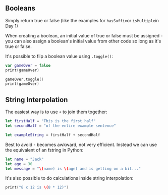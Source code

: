 ## Booleans

Simply return true or false (like the examples for `hasSuffix`or `isMultiple`in Day 1)

When creating a boolean, an initial value of true or false must be assigned - you can also assign a boolean's initial value from other code so long as it's true or false.

It's possible to flip a boolean value using `.toggle()`:
```swift
var gameOver = false
print(gameOver)

gameOver.toggle()
print(gameOver)
```

## String Interpolation

The easiest way is to use `+` to join them together:
```swift
let firstHalf = "This is the first half"
let secondHalf = "of the entire example sentence"

let exampleString = firstHalf + secondHalf
```

Best to avoid - becomes awkward, not very efficient. Instead we can use the equivalent of an fstring in Python:
```swift 
let name = "Jack"
let age = 30
let message = "\(name) is \(age) and is getting on a bit..."
```

It's also possible to do calculations inside string interpolation:
```swift
print("8 x 12 is \(8 * 12)")
```

